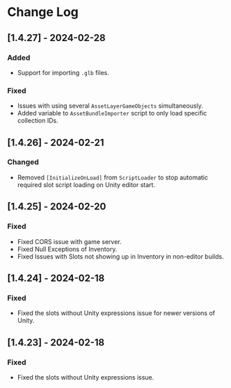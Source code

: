 # Change Log

## [1.4.27] - 2024-02-28
### Added
- Support for importing `.glb` files.
### Fixed
- Issues with using several `AssetLayerGameObjects` simultaneously.
- Added variable to `AssetBundleImporter` script to only load specific collection IDs.

## [1.4.26] - 2024-02-21
### Changed
- Removed `[InitializeOnLoad]` from `ScriptLoader` to stop automatic required slot script loading on Unity editor start.

## [1.4.25] - 2024-02-20
### Fixed
- Fixed CORS issue with game server.
- Fixed Null Exceptions of Inventory.
- Fixed Issues with Slots not showing up in Inventory in non-editor builds.

## [1.4.24] - 2024-02-18
### Fixed
- Fixed the slots without Unity expressions issue for newer versions of Unity.

## [1.4.23] - 2024-02-18
### Fixed
- Fixed the slots without Unity expressions issue.
